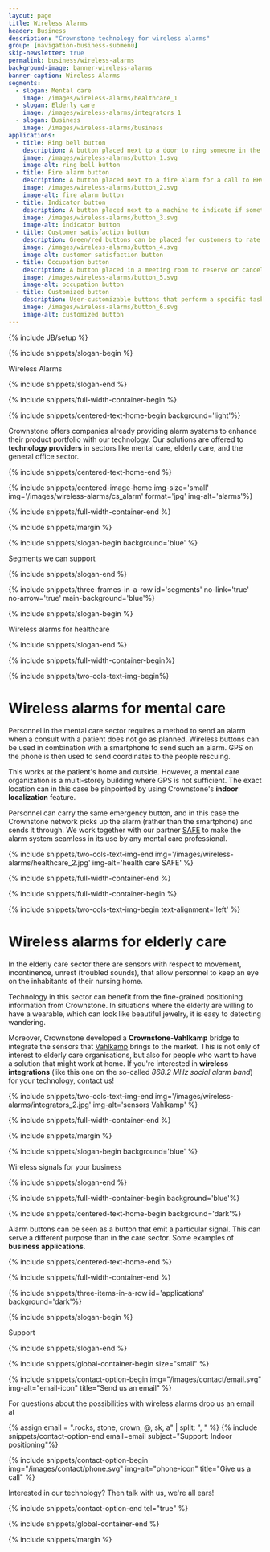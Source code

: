 ```yaml
---
layout: page
title: Wireless Alarms
header: Business
description: "Crownstone technology for wireless alarms"
group: [navigation-business-submenu]
skip-newsletter: true
permalink: business/wireless-alarms
background-image: banner-wireless-alarms
banner-caption: Wireless Alarms
segments:
  - slogan: Mental care
    image: /images/wireless-alarms/healthcare_1
  - slogan: Elderly care
    image: /images/wireless-alarms/integrators_1
  - slogan: Business
    image: /images/wireless-alarms/business
applications:
  - title: Ring bell button
    description: A button placed next to a door to ring someone in the office. No wires needed.
    image: /images/wireless-alarms/button_1.svg
    image-alt: ring bell button
  - title: Fire alarm button
    description: A button placed next to a fire alarm for a call to BHV personnel.
    image: /images/wireless-alarms/button_2.svg
    image-alt: fire alarm button
  - title: Indicator button
    description: A button placed next to a machine to indicate if something is wrong or  that an action needs to be carried out.
    image: /images/wireless-alarms/button_3.svg
    image-alt: indicator button
  - title: Customer satisfaction button
    description: Green/red buttons can be placed for customers to rate the service received.
    image: /images/wireless-alarms/button_4.svg
    image-alt: customer satisfaction button
  - title: Occupation button
    description: A button placed in a meeting room to reserve or cancel it.
    image: /images/wireless-alarms/button_5.svg
    image-alt: occupation button
  - title: Customized button
    description: User-customizable buttons that perform a specific task just by pressing them.
    image: /images/wireless-alarms/button_6.svg
    image-alt: customized button
---
```



{% include JB/setup %}


{% include snippets/slogan-begin %}

Wireless Alarms

{% include snippets/slogan-end %}


{% include snippets/full-width-container-begin %}

{% include snippets/centered-text-home-begin background='light'%}

Crownstone offers companies already providing alarm systems to enhance their product portfolio with our technology. Our solutions are offered to **technology providers** in sectors like mental care, elderly care, and the general office sector.

{% include snippets/centered-text-home-end %}

{% include snippets/centered-image-home img-size='small' img='/images/wireless-alarms/cs_alarm' format='jpg' img-alt='alarms'%}

{% include snippets/full-width-container-end %}

{% include snippets/margin %}



{% include snippets/slogan-begin background='blue' %}

Segments we can support

{% include snippets/slogan-end %}


{% include snippets/three-frames-in-a-row id='segments' no-link='true' no-arrow='true' main-background='blue'%}


{% include snippets/slogan-begin %}

Wireless alarms for healthcare

{% include snippets/slogan-end %}


{% include snippets/full-width-container-begin%}

{% include snippets/two-cols-text-img-begin%}

# Wireless alarms for mental care

Personnel in the mental care sector requires a method to send an alarm when a consult with a patient does not go as planned. Wireless buttons can be used in combination with a smartphone to send such an alarm. GPS on the phone is then used to send coordinates to the people rescuing.

This works at the patient's home and outside. However, a mental care organization is a multi-storey building where GPS is not sufficient. The exact location can in this case be pinpointed by using Crownstone's **indoor localization** feature.

Personnel can carry the same emergency button, and in this case the Crownstone network picks up the alarm (rather than the smartphone) and sends it through. We work together with our partner [SAFE](https://www.safe-app.nl/indoor-lokalisatie/) to make the alarm system seamless in its use by any mental care professional.

{% include snippets/two-cols-text-img-end img='/images/wireless-alarms/healthcare_2.jpg' img-alt='health care SAFE' %}

{% include snippets/full-width-container-end %}


{% include snippets/full-width-container-begin %}

{% include snippets/two-cols-text-img-begin text-alignment='left' %}

# Wireless alarms for elderly care

In the elderly care sector there are sensors with respect to movement, incontinence, unrest (troubled sounds), that allow personnel to keep an eye on the inhabitants of their nursing home.

Technology in this sector can benefit from the fine-grained positioning information from Crownstone. In situations where the elderly are willing to have a wearable, which can look like beautiful jewelry, it is easy to detecting wandering.

Moreover, Crownstone developed a **Crownstone-Vahlkamp** bridge to integrate the sensors that [Vahlkamp](https://vahlkamp.nl/en/) brings to the market. This is not only of interest to elderly care organisations, but also for people who want to have a solution that might work at home. If you're interested in **wireless integrations** (like this one on the so-called *868.2 MHz social alarm band*) for your technology, contact us!

{% include snippets/two-cols-text-img-end img='/images/wireless-alarms/integrators_2.jpg' img-alt='sensors Vahlkamp' %}

{% include snippets/full-width-container-end %}


{% include snippets/margin %}



{% include snippets/slogan-begin background='blue' %}

Wireless signals for your business

{% include snippets/slogan-end %}


{% include snippets/full-width-container-begin background='blue'%}

{% include snippets/centered-text-home-begin background='dark'%}

Alarm buttons can be seen as a button that emit a particular signal. This can serve a different purpose than in the care sector. Some examples of **business applications**.

{% include snippets/centered-text-home-end %}

{% include snippets/full-width-container-end %}


{% include snippets/three-items-in-a-row id='applications' background='dark'%}

{% include snippets/slogan-begin %}

Support

{% include snippets/slogan-end %}


{% include snippets/global-container-begin size="small" %}

{% include snippets/contact-option-begin img="/images/contact/email.svg" img-alt="email-icon" title="Send us an email" %}

For questions about the possibilities with wireless alarms drop us an email at

{% assign email = ".rocks, stone, crown, @, sk, a" | split: ", "  %}
{% include snippets/contact-option-end email=email subject="Support: Indoor positioning"%}


{% include snippets/contact-option-begin img="/images/contact/phone.svg" img-alt="phone-icon" title="Give us a call" %}

Interested in our technology? Then talk with us, we're all ears!

{% include snippets/contact-option-end tel="true" %}

{% include snippets/global-container-end %}


{% include snippets/margin %}
